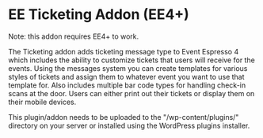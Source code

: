 EE Ticketing Addon (EE4+)
=========

Note: this addon requires EE4+ to work.

The Ticketing addon adds ticketing message type to Event Espresso 4 which includes the ability to customize tickets that users will receive for the events.  Using the messages system you can create templates for various styles of tickets and assign them to whatever event you want to use that template for.  Also includes multiple bar code types for handling check-in scans at the door.  Users can either print out their tickets or display them on their mobile devices.

This plugin/addon needs to be uploaded to the "/wp-content/plugins/" directory on your server or installed using the WordPress plugins installer.

